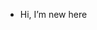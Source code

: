 - Hi, I’m new here

<!---
Guxttz/Guxttz is a ✨ special ✨ repository because its `README.md` (this file) appears on your GitHub profile.
You can click the Preview link to take a look at your changes.
--->
